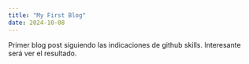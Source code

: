 ```yaml
---
title: "My First Blog"
date: 2024-10-08
---
```


Primer blog post siguiendo las indicaciones de github skills. Interesante será ver el resultado.
